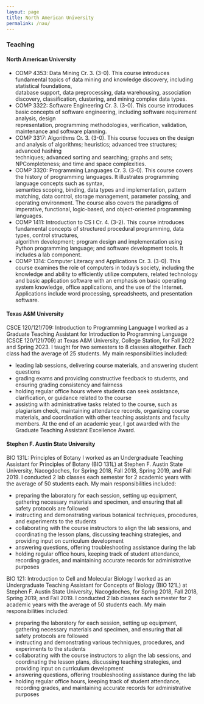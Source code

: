 ```yaml
---
layout: page
title: North American University
permalink: /nau/
---
```


### **Teaching**

#### North American University
- COMP 4353: Data Mining
    Cr. 3. (3-0). This course introduces fundamental topics of data mining and knowledge discovery, including statistical foundations,   
    database support, data preprocessing, data warehousing, association discovery, classification, clustering, and mining complex data types.
- COMP 3322: Software Engineering
    Cr. 3. (3-0). This course introduces basic concepts of software engineering, including software requirement analysis, design         
    representation, programming methodologies, verification, validation,
    maintenance and software planning.
- COMP 3317: Algorithms
    Cr. 3. (3-0). This course focuses on the design and analysis of algorithms; heuristics; advanced tree structures; advanced hashing     
    techniques; advanced sorting and searching; graphs and sets; NPCompleteness; and time and space complexities.
- COMP 3320: Programming Languages
    Cr. 3. (3-0). This course covers the history of programming languages. It illustrates programming language concepts such as syntax,     
    semantics scoping, binding, data types and implementation, pattern matching, data control, storage management, parameter passing, and 
    operating environment. The course also covers the paradigms of imperative, functional, logic-based, and object-oriented programming 
    languages. 
- COMP 1411: Introduction to CS I
    Cr. 4. (3-2). This course introduces fundamental concepts of structured procedural programming, data types, control structures,     
    algorithm development; program design and implementation using Python programming language; and software development tools. It includes 
    a lab component.
- COMP 1314: Computer Literacy and Applications
    Cr. 3. (3-0). This course examines the role of computers in today’s society, including the knowledge and ability to efficiently utilize      computers, related technology and basic application software with an emphasis on basic operating system knowledge, office applications,      and the use of the Internet. Applications include word processing, spreadsheets, and presentation software.


#### Texas A&M University
CSCE 120/121/709: Introduction to Programming Language
I worked as a Graduate Teaching Assistant for Introduction to Programming Language (CSCE 120/121/709) at Texas A&M University, College Station, for Fall 2022 and Spring 2023. I taught for two semesters to 8 classes altogether. Each class had the average of 25 students. My main responsibilities included:
- leading lab sessions, delivering course materials, and answering student questions
- grading exams and providing constructive feedback to students, and ensuring grading consistency and fairness
- holding regular office hours where students can seek assistance, clarification, or guidance related to the course
- assisting with administrative tasks related to the course, such as plagiarism check, maintaining attendance records, organizing course materials, and coordination with other teaching assistants and faculty members.
At the end of an academic year, I got awarded with the Graduate Teaching Assistant Excellence Award. 


#### Stephen F. Austin State University
BIO 131L: Principles of Botany
I worked as an Undergraduate Teaching Assistant for Principles of Botany (BIO 131L) at Stephen F. Austin State University, Nacogdoches, for Spring 2018, Fall 2018, Spring 2019, and Fall 2019. I conducted 2 lab classes each semester for 2 academic years with the average of 50 students each. My main responsibilities included:
- preparing the laboratory for each session, setting up equipment, gathering necessary materials and specimen, and ensuring that all safety protocols are followed
- instructing and demonstrating various botanical techniques, procedures, and experiments to the students
- collaborating with the course instructors to align the lab sessions, and coordinating the lesson plans, discussing teaching strategies, and providing input on curriculum development
- answering questions, offering troubleshooting assistance during the lab
- holding regular office hours, keeping track of student attendance, recording grades, and maintaining accurate records for administrative purposes

BIO 121: Introduction to Cell and Molecular Biology
I worked as an Undergraduate Teaching Assistant for Concepts of Biology (BIO 121L) at Stephen F. Austin State University, Nacogdoches, for Spring 2018, Fall 2018, Spring 2019, and Fall 2019. I conducted 2 lab classes each semester for 2 academic years with the average of 50 students each. My main responsibilities included:
- preparing the laboratory for each session, setting up equipment, gathering necessary materials and specimen, and ensuring that all safety protocols are followed
- instructing and demonstrating various techniques, procedures, and experiments to the students
- collaborating with the course instructors to align the lab sessions, and coordinating the lesson plans, discussing teaching strategies, and providing input on curriculum development
- answering questions, offering troubleshooting assistance during the lab
- holding regular office hours, keeping track of student attendance, recording grades, and maintaining accurate records for administrative purposes
